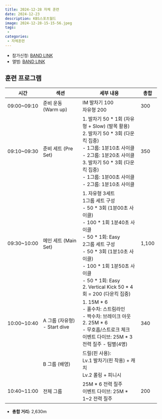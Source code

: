 ```yaml
---
title: 2024-12-28 자체 훈련
date: 2024-12-23
description: KBS스포츠월드
image: 2024-12-28-15-15-56.jpeg
tags:
 - 
categories:
 - 자체훈련
---
```


- 참가신청: [BAND LINK](https://band.us/band/93484357/schedule/4%2F93484357%2F548827662%2F19700101)
- 앨범: [BAND LINK](https://band.us/band/93484357/album/84021936)

## 훈련 프로그램

| 시간          | 섹션            | 세부 내용                                                                                                                                                                                                                                  | 총합  |
|---------------|-----------------|------------------------------------------------------------------------------------------------------------------------------------------------------------------------------------------------------------------------------------------|-------|
| 09:00~09:10   | 준비 운동 (Warm up) | IM 발차기 100 <br> 자유형 200                                                                                                                                                                                         | 300   |
| 09:10~09:30   | 준비 세트 (Pre Set) | 1. 발차기 50 * 1회 (자유형 + Slow) (발목 활용) <br> 2. 발차기 50 * 3회 (다운킥 집중) <br> - 1그룹: 1분10초 사이클 <br> - 2그룹: 1분20초 사이클 <br> 3. 발차기 50 * 3회 (다운킥 집중) <br> - 1그룹: 1분00초 사이클 <br> - 2그룹: 1분10초 사이클 | 350   |
| 09:30~10:00   | 메인 세트 (Main Set) | 1. 자유형 3세트 <br> 1그룹 세트 구성<br> - 50 * 3회 (1분00초 사이클) <br> - 100 * 1회 1분40초 사이클 <br> - 50 * 1회: Easy <br> 2그룹 세트 구성<br> - 50 * 3회 (1분10초 사이클) <br> - 100 * 1회 1분50초 사이클 <br> - 50 * 1회: Easy <br> 2. Vertical Kick 50 * 4회 = 200 (다운킥 집중) | 1,100   |
| 10:00~10:40   | A 그룹 (자유형) - Start dive    | 1. 15M * 6 <br> - 홀수차: 스트림라인 <br> - 짝수차: 브레이크 아웃 <br> 2. 25M * 6 <br> - 무호흡/스트로크 체크 <br> 이벤트 다이브: 25M * 3 전력 질주 - 팀별(4명)                                                                                 | 340   |
|               | B 그룹 (배영)       | 드릴(핀 사용): <br> Lv.1 발차기(핀 착용) + 캐치 <br> Lv.2 롤링 + 피니시                                                                                                                                                                |       |
| 10:40~11:00   | 전체 그룹           | 25M * 6 전력 질주 <br> 이벤트 다이브: 25M * 1~2 전력 질주                                                                                                                                                                               | 200   |

- **총합 거리:** 2,630m
